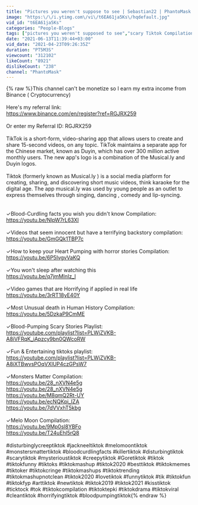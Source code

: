 ```yaml
---
title: "Pictures you weren't suppose to see | Sebastian22 | PhantoMask | Tiktok Compilation |"
image: "https:\/\/i.ytimg.com\/vi\/t6EA61ja5Ks\/hqdefault.jpg"
vid_id: "t6EA61ja5Ks"
categories: "People-Blogs"
tags: ["pictures you weren't supposed to see","scary Tiktok Compilation","scary Compilation"]
date: "2021-06-13T11:39:44+03:00"
vid_date: "2021-04-23T09:26:35Z"
duration: "PT5M3S"
viewcount: "312102"
likeCount: "8921"
dislikeCount: "238"
channel: "PhantoMask"
---
```

{% raw %}This channel can't be monetize so I earn my extra income from Binance ( Cryptocurrency) <br /><br />Here's my referral link: <br /><a rel="nofollow" target="blank" href="https://www.binance.com/en/register?ref=RGJRX259">https://www.binance.com/en/register?ref=RGJRX259</a><br /><br />Or enter my Referral ID: RGJRX259<br /><br />TikTok is a short-form, video-sharing app that allows users to create and share 15-second videos, on any topic. TikTok maintains a separate app for the Chinese market, known as Duyin, which has over 300 million active monthly users. The new app's logo is a combination of the Musical.ly and Duyin logos.<br /><br />Tiktok (formerly known as Musical.ly ) is a social media platform for creating, sharing, and discovering short music videos, think karaoke for the digital age. The app musical.ly was used by young people as an outlet to express themselves through singing, dancing , comedy and lip-syncing. <br /><br /><br />✓Blood-Curdling facts you wish you didn't know Compilation:<br /><a rel="nofollow" target="blank" href="https://youtu.be/NlpW7rL63XI">https://youtu.be/NlpW7rL63XI</a><br /><br />✓Videos that seem innocent but have a terrifying backstory compilation:<br /><a rel="nofollow" target="blank" href="https://youtu.be/GmGQk1TBP7c">https://youtu.be/GmGQk1TBP7c</a><br /><br />✓How to keep your Heart Pumping with horror stories Compilation: <br /><a rel="nofollow" target="blank" href="https://youtu.be/6P5IvgvVaKQ">https://youtu.be/6P5IvgvVaKQ</a><br /><br />✓You won't sleep after watching this<br /><a rel="nofollow" target="blank" href="https://youtu.be/q7jmMlnIz_I">https://youtu.be/q7jmMlnIz_I</a><br /><br />✓Video games that are Horrifying if applied in real life<br /><a rel="nofollow" target="blank" href="https://youtu.be/3rRT18yE40Y">https://youtu.be/3rRT18yE40Y</a><br /><br />✓Most Unusual death in Human History Compilation:<br /><a rel="nofollow" target="blank" href="https://youtu.be/5DzkaP9CmME">https://youtu.be/5DzkaP9CmME</a><br /><br />✓Blood-Pumping Scary Stories Playlist:<br /><a rel="nofollow" target="blank" href="https://youtube.com/playlist?list=PLWjZVKB-A8iVFRqK_iApzcy9bn0QWcoRW">https://youtube.com/playlist?list=PLWjZVKB-A8iVFRqK_iApzcy9bn0QWcoRW</a><br /><br />✓Fun &amp; Entertaining tiktoks playlist:<br /><a rel="nofollow" target="blank" href="https://youtube.com/playlist?list=PLWjZVKB-A8iXTBwvsPOqVXlUP4czGPsW7">https://youtube.com/playlist?list=PLWjZVKB-A8iXTBwvsPOqVXlUP4czGPsW7</a><br /><br />✓Monsters Matter Compilation:<br /><a rel="nofollow" target="blank" href="https://youtu.be/28_nXVN4e5g">https://youtu.be/28_nXVN4e5g</a><br /><a rel="nofollow" target="blank" href="https://youtu.be/28_nXVN4e5g">https://youtu.be/28_nXVN4e5g</a><br /><a rel="nofollow" target="blank" href="https://youtu.be/M8qmQ2Rt-UY">https://youtu.be/M8qmQ2Rt-UY</a><br /><a rel="nofollow" target="blank" href="https://youtu.be/ecNQKpi_IZA">https://youtu.be/ecNQKpi_IZA</a><br /><a rel="nofollow" target="blank" href="https://youtu.be/7dVVxhT5kbg">https://youtu.be/7dVVxhT5kbg</a><br /><br />✓Melo Moon Compilation:<br /><a rel="nofollow" target="blank" href="https://youtu.be/9Mp0sl8YBFo">https://youtu.be/9Mp0sl8YBFo</a><br /><a rel="nofollow" target="blank" href="https://youtu.be/T24uEhl5rQ8">https://youtu.be/T24uEhl5rQ8</a><br /><br />#disturbinglycreeptiktok #jackneeltiktok #melomoontiktok #monstersmattertiktok #bloodcurdlingfacts #killertiktok #disturbingtiktok #scarytiktok #mysterioustiktok #creepytiktok #Goretiktok #tiktok #tiktokfunny #tiktoks #tiktokmashup #tiktok2020 #besttiktok #tiktokmemes #tiktoker #tiktokcringe #tiktokmashups #tiktoktrending #tiktokmashupnotclean #tiktok2020 #lovetiktok #funnytiktok #tik #tiktokfun #tiktokfyp #arttiktok #newtiktok #tiktok2019 #tiktok2021 #kisstiktok #ticktock #tok #tiktokcompilation #tiktoktepki #tiktokdrama #tiktokviral #cleantiktok #horrifyingtiktok #bloodpumpingtiktok{% endraw %}
